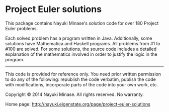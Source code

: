 Project Euler solutions
=======================

This package contains Nayuki Minase's solution code for over 180 Project Euler
problems.

Each solved problem has a program written in Java. Additionally, some solutions
have Mathematica and Haskell programs. All problems from #1 to #100 are solved.
For some solutions, the source code includes a detailed explanation of the
mathematics involved in order to justify the logic in the program.

---

This code is provided for reference only. You need prior written permission to
do any of the following: republish the code verbatim, publish the code with
modifications, incorporate parts of the code into your own work, etc.

Copyright © 2014 Nayuki Minase. All rights reserved. No warranty.

Home page: http://nayuki.eigenstate.org/page/project-euler-solutions
